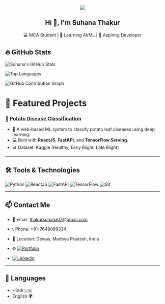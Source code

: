 <p align="center">
  <img src="C:\Users\suhan\Downloads\githubwall.jpg" />
</p>

<h2 align="center">Hi 👋, I'm Suhana Thakur</h2>
<p align="center">💻 MCA Student | 🌱 Learning AI/ML | 🚀 Aspiring Developer</p>



## 🔥 GitHub Stats

![Suhana's GitHub Stats](https://github-readme-stats.vercel.app/api?username=Suhanathakur07&show_icons=true&theme=radical)

![Top Languages](https://github-readme-stats.vercel.app/api/top-langs/?username=SuhanaThakur07&layout=compact&theme=radical)

![GitHub Contribution Graph](https://ghchart.rshah.org/SuhanaThakur07)

# 🚀 Featured Projects

### 🥔 [Potato Disease Classification](https://github.com/thakursuhana07/potato-disease-classification)
- 🎯 A web-based ML system to classify potato leaf diseases using deep learning.
- 💻 Built with **ReactJS**, **FastAPI**, and **TensorFlow Serving**.
- 📊 Dataset: Kaggle (Healthy, Early Blight, Late Blight)

---

## 🛠️ Tools & Technologies

![Python](https://img.shields.io/badge/Python-3776AB?style=for-the-badge&logo=python&logoColor=white)
![ReactJS](https://img.shields.io/badge/React-20232A?style=for-the-badge&logo=react&logoColor=61DAFB)
![FastAPI](https://img.shields.io/badge/FastAPI-005571?style=for-the-badge&logo=fastapi)
![TensorFlow](https://img.shields.io/badge/TensorFlow-FF6F00?style=for-the-badge&logo=tensorflow&logoColor=white)
![Git](https://img.shields.io/badge/Git-F05032?style=for-the-badge&logo=git&logoColor=white)

---

## 📫 Contact Me

- 📧 Email: thakursuhana07@gmail.com  
- 📞 Phone: +91-7649099334  
- 📍 Location: Dewas, Madhya Pradesh, India
- 🌐  [![Portfolio](https://img.shields.io/badge/Portfolio-Visit-blue?style=for-the-badge&logo=github)](https://github.com/SuhanaThakur07/SuhanaThakur.github.io)

- [![LinkedIn](https://img.shields.io/badge/LinkedIn-%230077B5.svg?style=for-the-badge&logo=linkedin&logoColor=white)](https://www.linkedin.com/in/your-linkedin-username/)      


---

## 💬 Languages

- Hindi 🇮🇳
- English 🌍











